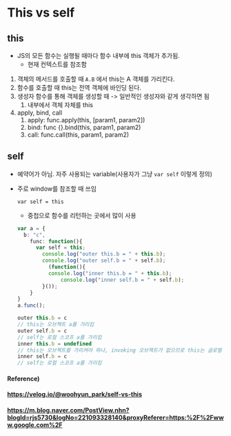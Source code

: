 # This vs self



## this

* JS의 모든 함수는 실행될 때마다 함수 내부에 this 객체가 추가됨.
  * 현재 컨텍스트를 참조함

1. 객체의 메서드를 호출할 때 `A.B` 에서 this는 A 객체를 가리킨다.
2. 함수를 호출할 때 this는 전역 객체에 바인딩 된다.
3. 생성자 함수를 통해 객체를 생성할 때 -> 일반적인 생성자와 같게 생각하면 됨
   1. 내부에서 객체 자체를 this
4. apply, bind, call
   1. apply: func.apply(this, [param1, param2])
   2. bind: func {}.bind(this, param1, param2)
   3. call: func.call(this, param1, param2)



## self

* 예약어가 아님. 자주 사용되는 variable(사용자가 그냥 `var self` 이렇게 정의)

* 주로 window를 참조할 때 쓰임

  `var self = this`

  * 중첩으로 함수를 리턴하는 곳에서 많이 사용

  ``` typescript
  var a = {
  	b: "c",
      func: function(){
      	var self = this;
          console.log("outer this.b = " + this.b);
          console.log("outer self.b = " + self.b);
        	(function(){
          	console.log("inner this.b = " + this.b);
            	console.log("inner self.b = " + self.b);
          }());
      }
  }
  a.func();
  
  outer this.b = c
  // this는 오브젝트 a를 가리킴
  outer self.b = c
  // self는 로컬 스코프 a를 가리킴
  inner this.b = undefined
  // this는 오브젝트를 가리켜야 하나, invoking 오브젝트가 없으므로 this는 글로벌 오브젝트 window를 가리킴. 하지만 window에는 b라는 속성이 없으므로 undefined
  inner self.b = c
  // self는 로컬 스코프 a를 가리킴
  
  ```



#### Reference)

#### https://velog.io/@woohyun_park/self-vs-this

#### https://m.blog.naver.com/PostView.nhn?blogId=rjs5730&logNo=221093328140&proxyReferer=https:%2F%2Fwww.google.com%2F